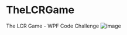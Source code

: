 # TheLCRGame
The LCR Game - WPF Code Challenge
![image](https://user-images.githubusercontent.com/17842209/137667576-ac386b52-b847-48c1-85f2-764fac2cda66.png)
